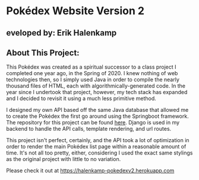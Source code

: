 # Pokédex Website Version 2

## eveloped by: Erik Halenkamp

## About This Project:

This Pokédex was created as a spiritual successor to a class project I completed one year ago, in the Spring of 2020. I knew nothing of web technologies then, so I
simply used Java in order to compile the nearly thousand files of HTML, each with algorithmically-generated code. In the year since I undertook that project, however, my
tech stack has expanded and I decided to revisit it using a much less primitive method.

I designed my own API based off the same Java database that allowed me to create the Pokédex the first go around using the Springboot framework. The repository for this 
project can be found [here](https://github.com/ewhalenkamp/pokemonapi). Django is used in my backend to handle the API calls, template rendering, and url routes.

This project isn't perfect, certainly, and the API took a lot of optimization in order to render the main Pokédex list page within a reasonable amount of time. It's not all
too pretty, either, considering I used the exact same stylings as the original project with little to no variation.

Please check it out at https://halenkamp-pokedexv2.herokuapp.com
